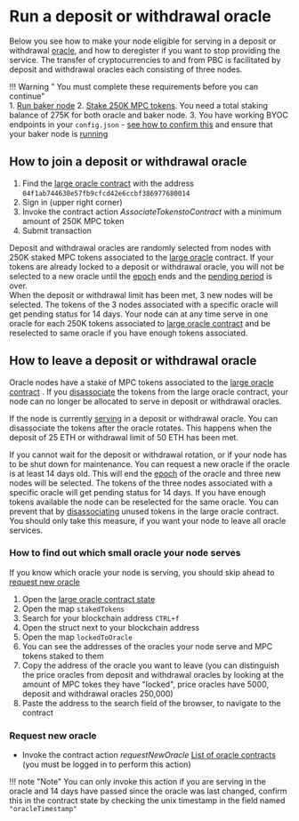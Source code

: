 # Run a deposit or withdrawal oracle

Below you see how to make your node eligible for serving in a deposit or
withdrawal [oracle](../pbc-fundamentals/dictionary.md#oracle-node), and how to deregister if you want to stop providing
the service. The transfer of cryptocurrencies to and from PBC is facilitated by deposit and withdrawal oracles each 
consisting of three nodes.

!!! Warning " You must complete these requirements before you can continue"    
    1. [Run baker node](run-a-baker-node.md)
    2. [Stake 250K MPC tokens](https://browser.partisiablockchain.com/node-operation). You need a total staking balance of 275K for both oracle and baker node.
    3. You have working BYOC endpoints in your `config.json` - [see how to confirm this](node-health-and-maintenance.md#confirm-that-your-byoc-endpoints-are-working) and ensure that your baker node is [running](node-health-and-maintenance.md#is-your-baker-node-working)



## How to join a deposit or withdrawal oracle

1. Find
   the [large oracle contract](https://browser.partisiablockchain.com/contracts/04f1ab744630e57fb9cfcd42e6ccbf386977680014/associateTokensToContract)
   with the address `04f1ab744630e57fb9cfcd42e6ccbf386977680014`
2. Sign in (upper right corner)
3. Invoke the contract action _AssociateTokenstoContract_ with a minimum amount of 250K MPC token
4. Submit transaction

Deposit and withdrawal oracles are randomly selected from nodes with 250K staked MPC tokens associated to the [large oracle](../pbc-fundamentals/governance-system-smart-contracts-overview.md#node-operation)
contract. If your tokens are already locked to a deposit or withdrawal oracle, you will not be selected to a new oracle until the [epoch](../pbc-fundamentals/dictionary.md#epoch) ends and the [pending period](node-payment-rewards-and-risks.md#how-long-does-it-take-to-retrieve-stakes-from-a-node-service) is over.  
When the deposit or withdrawal limit has been met, 3 new nodes will be selected. The tokens of the 3 nodes
associated with a specific oracle will get pending status for 14 days. Your node can at any time serve in one oracle for each 250K tokens associated to [large oracle contract](https://browser.partisiablockchain.com/contracts/04f1ab744630e57fb9cfcd42e6ccbf386977680014/associateTokensToContract)  and be
reselected to same oracle if you have enough tokens associated.


## How to leave a deposit or withdrawal oracle

Oracle nodes have a stake of MPC tokens associated to
the [large oracle contract](https://browser.partisiablockchain.com/contracts/04f1ab744630e57fb9cfcd42e6ccbf386977680014)
. If
you [disassociate](https://browser.partisiablockchain.com/contracts/04f1ab744630e57fb9cfcd42e6ccbf386977680014/disassociateTokensFromContract)
the tokens from the large oracle contract, your node can no longer be allocated to serve in deposit or withdrawal
oracles.

If the node is currently [serving](#how-to-find-out-which-small-oracle-your-node-serves) in a deposit or withdrawal oracle. You can disassociate the tokens after the oracle rotates. This happens when the deposit of 25 ETH or withdrawal limit of 50 ETH has been met.

If you cannot wait for the deposit or withdrawal rotation, or if your node has to be shut down for
maintenance. You can request a new oracle if the oracle is at least 14 days old. This will end the [epoch](../pbc-fundamentals/dictionary.md#epoch) of the
oracle and three new nodes will be selected. The tokens of the three nodes associated with a specific oracle will get pending
status for 14 days. If you have enough tokens available the node can be reselected for the same oracle. You can prevent that by
[disassociating](https://browser.partisiablockchain.com/contracts/04f1ab744630e57fb9cfcd42e6ccbf386977680014/disassociateTokensFromContract)
unused tokens in the large oracle contract. You should only take this measure, if you want your node to leave all oracle services.

### How to find out which small oracle your node serves

If you know which oracle your node is serving, you should skip ahead to [request new oracle](#request-new-oracle)

1. Open the [large oracle contract state](https://browser.partisiablockchain.com/contracts/04f1ab744630e57fb9cfcd42e6ccbf386977680014?tab=state)
2. Open the map `stakedTokens`
3. Search for your blockchain address `CTRL+f`
4. Open the struct next to your blockchain address
5. Open the map `lockedToOracle`
6. You can see the addresses of the oracles your node serve and MPC tokens staked to them
7. Copy the address of the oracle you want to leave (you can distinguish the price oracles from deposit and withdrawal oracles by looking at the amount of MPC tokes they have "locked", price oracles have 5000, deposit and withdrawal oracles 250,000)
8. Paste the address to the search field of the browser, to navigate to the contract

### Request new oracle   

- Invoke the contract action _requestNewOracle_ [List of oracle contracts](../pbc-fundamentals/byoc/bridging-byoc-by-sending-transactions.md#bridgeable-coins-on-mainnet) (you must be logged in to perform this action)   
 

!!! note "Note"
    You can only invoke this action if you are serving in the oracle and
    14 days have passed since the oracle was last changed, confirm this in the contract state by checking the unix
    timestamp in the field named `"oracleTimestamp"`
    

